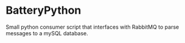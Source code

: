# BatteryPython

Small python consumer script that interfaces with RabbitMQ to parse messages to a mySQL database.

